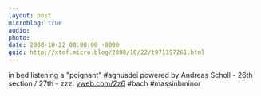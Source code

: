 ```yaml
---
layout: post
microblog: true
audio: 
photo: 
date: 2008-10-22 00:00:00 -0000
guid: http://xtof.micro.blog/2008/10/22/t971197261.html
---
```

in bed listening a "poignant" #agnusdei powered by Andreas Scholl - 26th section / 27th - zzz. [yweb.com/2z6](http://yweb.com/2z6) #bach #massinbminor

